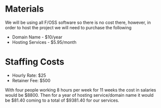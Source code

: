# Materials #
We will be using all F/OSS software so there is no cost there, however, in order to host the project we will need to purchase the following
  * Domain Name - $10/year
  * Hosting Services - $5.95/month

# Staffing Costs #
  * Hourly Rate: $25
  * Retainer Fee: $500

With four people working 8 hours per week for 11 weeks the cost in salaries would be $8800.  Then for a year of hosting service/domain name it would be $81.40 coming to a total of $9381.40 for our services.